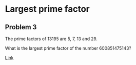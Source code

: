 # Largest prime factor
## Problem 3
The prime factors of 13195 are 5, 7, 13 and 29.

What is the largest prime factor of the number 600851475143?

[Link](https://projecteuler.net/problem=3)